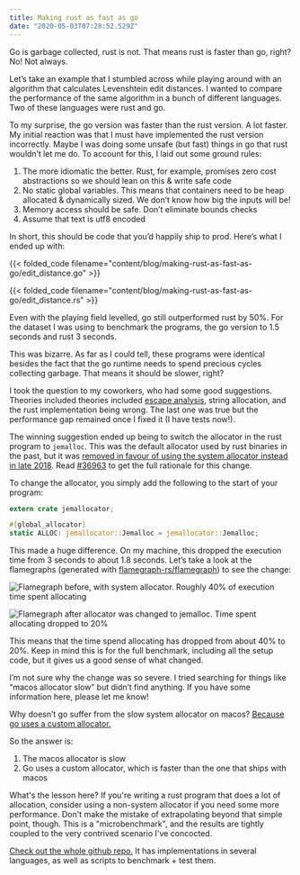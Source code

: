 ```yaml
---
title: Making rust as fast as go
date: "2020-05-03T07:28:52.529Z"
---
```


Go is garbage collected, rust is not. That means rust is faster than go, right? No! Not always.

Let’s take an example that I stumbled across while playing around with an algorithm that calculates Levenshtein edit distances. I wanted to compare the performance of the same algorithm in a bunch of different languages. Two of these languages were rust and go.

To my surprise, the go version was faster than the rust version. A lot faster. My initial reaction was that I must have implemented the rust version incorrectly. Maybe I was doing some unsafe (but fast) things in go that rust wouldn’t let me do. To account for this, I laid out some ground rules:

1. The more idiomatic the better. Rust, for example, promises zero cost abstractions so we should lean on this & write safe code
2. No static global variables. This means that containers need to be heap allocated & dynamically sized. We don’t know how big the inputs will be!
3. Memory access should be safe. Don’t eliminate bounds checks
4. Assume that text is utf8 encoded

In short, this should be code that you’d happily ship to prod. Here’s what I ended up with:

{{< folded_code filename="content/blog/making-rust-as-fast-as-go/edit_distance.go" >}}

{{< folded_code filename="content/blog/making-rust-as-fast-as-go/edit_distance.rs" >}}

Even with the playing field levelled, go still outperformed rust by 50%. For the dataset I was using to benchmark the programs, the go version to 1.5 seconds and rust 3 seconds.

This was bizarre. As far as I could tell, these programs were identical besides the fact that the go runtime needs to spend precious cycles collecting garbage. That means it should be slower, right?

I took the question to my coworkers, who had some good suggestions. Theories included theories included [escape analysis](https://en.wikipedia.org/wiki/Escape_analysis), string allocation, and the rust implementation being wrong. The last one was true but the performance gap remained once I fixed it (I have tests now!).

The winning suggestion ended up being to switch the allocator in the rust program to `jemalloc`. This was the default allocator used by rust binaries in the past, but it was [removed in favour of using the system allocator instead in late 2018](https://github.com/rust-lang/rust/pull/55238). Read [#36963](https://github.com/rust-lang/rust/issues/36963) to get the full rationale for this change.

To change the allocator, you simply add the following to the start of your program:

```rs
extern crate jemallocator;

#[global_allocator]
static ALLOC: jemallocator::Jemalloc = jemallocator::Jemalloc;
```

This made a huge difference. On my machine, this dropped the execution time from 3 seconds to about 1.8 seconds. Let’s take a look at the flamegraphs (generated with [flamegraph-rs/flamegraph](https://github.com/flamegraph-rs/flamegraph)) to see the change:


![Flamegraph before, with system allocator. Roughly 40% of execution time spent allocating](https://paper-attachments.dropbox.com/s_37D0C8C70724613891307BCE6762349294204ED734B7440F48079DCC0DD663E4_1588496091226_Screenshot+2020-05-03+18.48.43.png)

![Flamegraph after allocator was changed to jemalloc. Time spent allocating dropped to 20%](https://paper-attachments.dropbox.com/s_37D0C8C70724613891307BCE6762349294204ED734B7440F48079DCC0DD663E4_1588496091216_Screenshot+2020-05-03+18.45.57.png)


This means that the time spend allocating has dropped from about 40% to 20%. Keep in mind this is for the full benchmark, including all the setup code, but it gives us a good sense of what changed.

I’m not sure why the change was so severe. I tried searching for things like “macos allocator slow” but didn’t find anything. If you have some information here, please let me know!

Why doesn’t go suffer from the slow system allocator on macos? [Because go uses a custom allocator.](https://golang.org/src/runtime/malloc.go)

So the answer is:

1. The macos allocator is slow
2. Go uses a custom allocator, which is faster than the one that ships with macos

What's the lesson here? If you're writing a rust program that does a lot of allocation, consider using a non-system allocator if you need some more performance. Don't make the mistake of extrapolating beyond that simple point, though. This is a "microbenchmark", and the results are tightly coupled to the very contrived scenario I've concocted.

[Check out the whole github repo.](https://github.com/christianscott/levenshtein-distance-benchmarks) It has implementations in several languages, as well as scripts to benchmark + test them. 
[](https://github.com/christianscott/levenshtein-distance-benchmarks)
